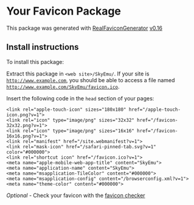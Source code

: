 # Your Favicon Package

This package was generated with [RealFaviconGenerator](https://realfavicongenerator.net/) [v0.16](https://realfavicongenerator.net/change_log#v0.16)

## Install instructions

To install this package:

Extract this package in <code>&lt;web site&gt;/SkyEmu/</code>. If your site is <code>http://www.example.com</code>, you should be able to access a file named <code>http://www.example.com/SkyEmu/favicon.ico</code>.

Insert the following code in the `head` section of your pages:

    <link rel="apple-touch-icon" sizes="180x180" href="/apple-touch-icon.png?v=1">
    <link rel="icon" type="image/png" sizes="32x32" href="/favicon-32x32.png?v=1">
    <link rel="icon" type="image/png" sizes="16x16" href="/favicon-16x16.png?v=1">
    <link rel="manifest" href="/site.webmanifest?v=1">
    <link rel="mask-icon" href="/safari-pinned-tab.svg?v=1" color="#000000">
    <link rel="shortcut icon" href="/favicon.ico?v=1">
    <meta name="apple-mobile-web-app-title" content="SkyEmu">
    <meta name="application-name" content="SkyEmu">
    <meta name="msapplication-TileColor" content="#000000">
    <meta name="msapplication-config" content="/browserconfig.xml?v=1">
    <meta name="theme-color" content="#000000">

*Optional* - Check your favicon with the [favicon checker](https://realfavicongenerator.net/favicon_checker)
